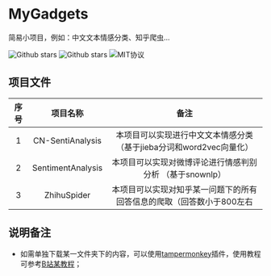 # MyGadgets

简易小项目，例如：中文文本情感分类、知乎爬虫...

![Github stars](https://img.shields.io/github/stars/Duguce/MyGadgets.svg?color=orange#pic_left)      ![Github stars](https://img.shields.io/github/forks/Duguce/MyGadgets.svg?color=brightgreen#pic_left)       ![MIT协议](https://img.shields.io/badge/license-MIT-yellowgreen#pic_left)

## 项目文件

| 序号 |     项目名称      |                             备注                             |
| :--: | :---------------: | :----------------------------------------------------------: |
|  1   | CN-SentiAnalysis  | 本项目可以实现进行中文文本情感分类（基于jieba分词和word2vec向量化） |
|  2   | SentimentAnalysis |   本项目可以实现对微博评论进行情感判别分析 （基于snownlp）   |
|  3   |    ZhihuSpider    | 本项目可以实现对知乎某一问题下的所有回答信息的爬取（回答数小于800左右 |



## 说明备注

- 如需单独下载某一文件夹下的内容，可以使用[tampermonkey](https://www.tampermonkey.net/)插件，使用教程可参考[B站某教程](https://www.bilibili.com/video/BV1rL411K7Mx?spm_id_from=333.880.my_history.page.click&vd_source=0107121ae6b1cce515e0c483ec265833)；
